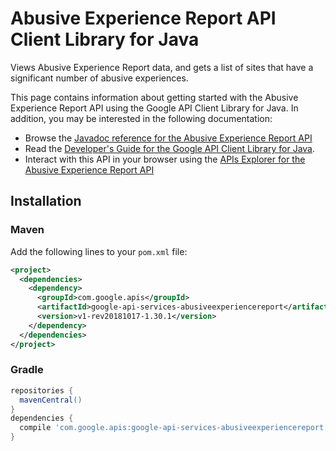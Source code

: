 # Abusive Experience Report API Client Library for Java

Views Abusive Experience Report data, and gets a list of sites that have a significant number of abusive experiences.

This page contains information about getting started with the Abusive Experience Report API
using the Google API Client Library for Java. In addition, you may be interested
in the following documentation:

* Browse the [Javadoc reference for the Abusive Experience Report API][javadoc]
* Read the [Developer's Guide for the Google API Client Library for Java][google-api-client].
* Interact with this API in your browser using the [APIs Explorer for the Abusive Experience Report API][api-explorer]

## Installation

### Maven

Add the following lines to your `pom.xml` file:

```xml
<project>
  <dependencies>
    <dependency>
      <groupId>com.google.apis</groupId>
      <artifactId>google-api-services-abusiveexperiencereport</artifactId>
      <version>v1-rev20181017-1.30.1</version>
    </dependency>
  </dependencies>
</project>
```

### Gradle

```gradle
repositories {
  mavenCentral()
}
dependencies {
  compile 'com.google.apis:google-api-services-abusiveexperiencereport:v1-rev20181017-1.30.1'
}
```

[javadoc]: https://googleapis.dev/java/google-api-services-abusiveexperiencereport/latest/index.html
[google-api-client]: https://github.com/googleapis/google-api-java-client/
[api-explorer]: https://developers.google.com/apis-explorer/#p/abusiveexperiencereport/v1/
